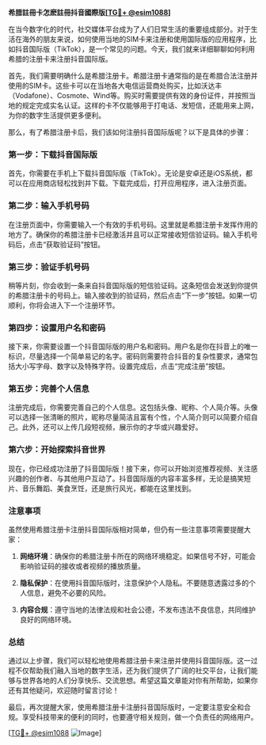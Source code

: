 **希腊註冊卡怎麽註冊抖音國際版[[TG💪+ @esim1088](https://t.me/s/esim1088)]**

在当今数字化的时代，社交媒体平台成为了人们日常生活的重要组成部分。对于生活在海外的朋友来说，如何使用当地的SIM卡来注册和使用国际版的应用程序，比如抖音国际版（TikTok），是一个常见的问题。今天，我们就来详细聊聊如何利用希腊的注册卡来注册抖音国际版。

首先，我们需要明确什么是希腊注册卡。希腊注册卡通常指的是在希腊合法注册并使用的SIM卡。这些卡可以在当地各大电信运营商处购买，比如沃达丰（Vodafone）、Cosmote、Wind等。购买时需要提供有效的身份证件，并按照当地的规定完成实名认证。这样的卡不仅能够用于打电话、发短信，还能用来上网，为你的数字生活提供更多便利。

那么，有了希腊注册卡后，我们该如何注册抖音国际版呢？以下是具体的步骤：

### 第一步：下载抖音国际版

首先，你需要在手机上下载抖音国际版（TikTok）。无论是安卓还是iOS系统，都可以在应用商店轻松找到并下载。下载完成后，打开应用程序，进入注册页面。

### 第二步：输入手机号码

在注册页面中，你需要输入一个有效的手机号码。这里就是希腊注册卡发挥作用的地方了。确保你的希腊注册卡已经激活并且可以正常接收短信验证码。输入手机号码后，点击“获取验证码”按钮。

### 第三步：验证手机号码

稍等片刻，你会收到一条来自抖音国际版的短信验证码。这条短信会发送到你提供的希腊注册卡的号码上。输入接收到的验证码，然后点击“下一步”按钮。如果一切顺利，你将会进入下一个注册环节。

### 第四步：设置用户名和密码

接下来，你需要设置一个抖音国际版的用户名和密码。用户名是你在抖音上的唯一标识，尽量选择一个简单易记的名字。密码则需要符合抖音的复杂性要求，通常包括大小写字母、数字以及特殊字符。设置完成后，点击“完成注册”按钮。

### 第五步：完善个人信息

注册完成后，你需要完善自己的个人信息。这包括头像、昵称、个人简介等。头像可以选择一张清晰的照片，昵称尽量简洁且富有个性，个人简介则可以简要介绍自己。此外，还可以上传几段短视频，展示你的才华或兴趣爱好。

### 第六步：开始探索抖音世界

现在，你已经成功注册了抖音国际版！接下来，你可以开始浏览推荐视频、关注感兴趣的创作者、与其他用户互动了。抖音国际版的内容丰富多样，无论是搞笑短片、音乐舞蹈、美食烹饪，还是旅行风光，都能在这里找到。

### 注意事项

虽然使用希腊注册卡注册抖音国际版相对简单，但仍有一些注意事项需要提醒大家：

1. **网络环境**：确保你的希腊注册卡所在的网络环境稳定。如果信号不好，可能会影响验证码的接收或者视频的播放质量。
   
2. **隐私保护**：在使用抖音国际版时，注意保护个人隐私。不要随意透露过多的个人信息，避免不必要的风险。

3. **内容合规**：遵守当地的法律法规和社会公德，不发布违法不良信息，共同维护良好的网络环境。

### 总结

通过以上步骤，我们可以轻松地使用希腊注册卡来注册并使用抖音国际版。这一过程不仅帮助我们融入当地的数字生活，还为我们提供了广阔的社交平台，让我们能够与世界各地的人们分享快乐、交流思想。希望这篇文章能对你有所帮助，如果你还有其他疑问，欢迎随时留言讨论！

最后，再次提醒大家，使用希腊注册卡注册抖音国际版时，一定要注意安全和合规。享受科技带来的便利的同时，也要遵守相关规则，做一个负责任的网络用户。

[[TG💪+ @esim1088](https://t.me/s/esim1088) ![Image](https://i.postimg.cc/4NQfJmqS/Snipaste-2025-05-13-00-14-12.png)]